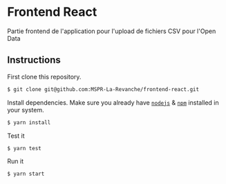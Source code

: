 # Frontend React

Partie frontend de l'application pour l'upload de fichiers CSV pour l'Open Data

## Instructions

First clone this repository.
```bash
$ git clone git@github.com:MSPR-La-Revanche/frontend-react.git
```

Install dependencies. Make sure you already have [`nodejs`](https://nodejs.org/en/) & [`npm`](https://www.npmjs.com/) installed in your system.
```bash
$ yarn install
```

Test it
```bash
$ yarn test
```

Run it
```bash
$ yarn start
```
